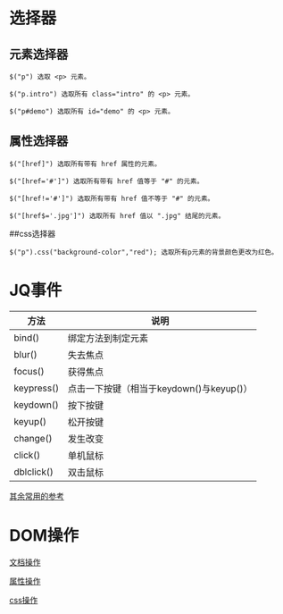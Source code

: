 # 选择器
## 元素选择器
```
$("p") 选取 <p> 元素。

$("p.intro") 选取所有 class="intro" 的 <p> 元素。

$("p#demo") 选取所有 id="demo" 的 <p> 元素。
```
## 属性选择器
```
$("[href]") 选取所有带有 href 属性的元素。

$("[href='#']") 选取所有带有 href 值等于 "#" 的元素。

$("[href!='#']") 选取所有带有 href 值不等于 "#" 的元素。

$("[href$='.jpg']") 选取所有 href 值以 ".jpg" 结尾的元素。
```
##css选择器
```
$("p").css("background-color","red"); 选取所有p元素的背景颜色更改为红色。
```
# JQ事件

方法 | 说明
---|---
bind() | 绑定方法到制定元素
blur() | 失去焦点
focus() | 获得焦点
keypress() |点击一下按键（相当于keydown()与keyup()）
keydown() | 按下按键
keyup() | 松开按键
change() | 发生改变
click() | 单机鼠标
dblclick() | 双击鼠标

[其余常用的参考](http://www.w3school.com.cn/jquery/jquery_ref_events.asp/)

# DOM操作
[文档操作](http://www.w3school.com.cn/jquery/jquery_ref_manipulation.asp)

[属性操作](http://www.w3school.com.cn/jquery/jquery_ref_attributes.asp)

[css操作](http://www.w3school.com.cn/jquery/jquery_ref_css.asp)